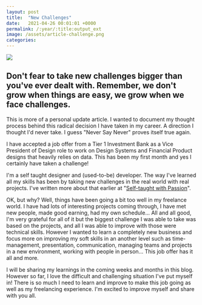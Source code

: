 ```yaml
---
layout: post
title:  "New Challenges"
date:   2021-04-26 00:01:01 +0000
permalink: /:year/:title:output_ext
image: /assets/article-challenge.png
categories: 
---
```


<img src="{{ page.image }}" class="max-width">
<h2>Don't fear to take new challenges bigger than you've ever dealt with. Remember, we don't grow when things are easy, we grow when we face challenges.</h2>
<p>This is more of a personal update article. I wanted to document my thought process behind this radical decision I have taken in my career. A direction I thought I'd never take. I guess "Never Say Never" proves itself true again.</p>

<p>I have accepted a job offer from a Tier 1 Investment Bank as a Vice President of Design role to work on Design Systems and Financial Product designs that heavily relies on data. This has been my first month and yes I certainly have taken a challenge! </p>

<p>I'm a self taught designer and (used-to-be) developer. The way I've learned all my skills has been by taking new challenges in the real world with real projects. I've written more about that earlier at "<a href="https://oykun.com/2013/self-taught-with-passion.html" title="Self-taught with Passion">Self-taught with Passion</a>". </p>

<p>OK, but why? Well, things have been going a bit too well in my freelance world. I have had lots of interesting projects coming through, I have met new people, made good earning, had my own schedule... All and all good, I'm very grateful for all of it but the biggest challenge I was able to take was based on the projects, and all I was able to improve with those were technical skills. However I wanted to learn a completely new business and focus more on improving my soft skills in an another level such as time-management, presentation, communication, managing teams and projects in a new environment, working with people in person... This job offer has it all and more.</p>

<p>I will be sharing my learnings in the coming weeks and months in this blog. However so far, I love the difficult and challenging situation I've put myself in! There is so much I need to learn and improve to make this job going as well as my freelancing experience. I'm excited to improve myself and share with you all.</p>